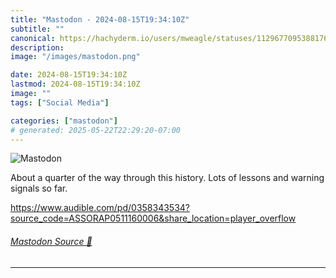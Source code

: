 ```yaml
---
title: "Mastodon - 2024-08-15T19:34:10Z"
subtitle: ""
canonical: https://hachyderm.io/users/mweagle/statuses/112967709538817683
description:
image: "/images/mastodon.png"

date: 2024-08-15T19:34:10Z
lastmod: 2024-08-15T19:34:10Z
image: ""
tags: ["Social Media"]

categories: ["mastodon"]
# generated: 2025-05-22T22:29:20-07:00
---
```

![Mastodon](/images/mastodon.png)

<p>About a quarter of the way through this history. Lots of lessons and warning signals so far. </p><p><a href="https://www.audible.com/pd/0358343534?source_code=ASSORAP0511160006&amp;share_location=player_overflow" target="_blank" rel="nofollow noopener noreferrer" translate="no"><span class="invisible">https://www.</span><span class="ellipsis">audible.com/pd/0358343534?sour</span><span class="invisible">ce_code=ASSORAP0511160006&amp;share_location=player_overflow</span></a></p>


###### [Mastodon Source 🐘](https://hachyderm.io/@mweagle/112967709538817683)

___
